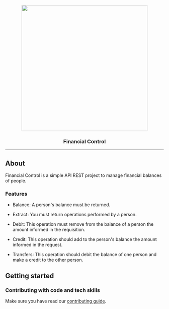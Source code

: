 <p align="center"><img src="https://res.cloudinary.com/dtfbvvkyp/image/upload/v1566331377/laravel-logolockup-cmyk-red.svg" width="400"></p>
<h3 align="center">Financial Control</h3>

---

## About

Financial Control is a simple API REST project to manage financial balances of people.

### Features

-   Balance: A person's balance must be returned.

-   Extract: You must return operations performed by a person.

-   Debit: This operation must remove from the balance of a person the amount informed in the requisition.

-   Credit: This operation should add to the person's balance the amount informed in the request.

-   Transfers: This operation should debit the balance of one person and make a credit to the other person.

## Getting started

### Contributing with code and tech skills

Make sure you have read our [contributing guide](CONTRIBUTING.md).
